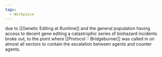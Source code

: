 ```yaml
---
tags:
  - Workpiece
---
```

due to [[Genetic Editing at Runtime]] and the general population having access to decent gene editing a catastrophic series of biohazard incidents broke out, to the point where [[Protocol ˸˸ Bridgeburner]] was called in on almost all sectors to contain the escalation between agents and counter agents. 